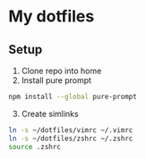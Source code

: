 # My dotfiles

## Setup
1. Clone repo into home
2. Install pure prompt
``` bash
npm install --global pure-prompt
```
3. Create simlinks
``` bash
ln -s ~/dotfiles/vimrc ~/.vimrc
ln -s ~/dotfiles/zshrc ~/.zshrc
source .zshrc
```
